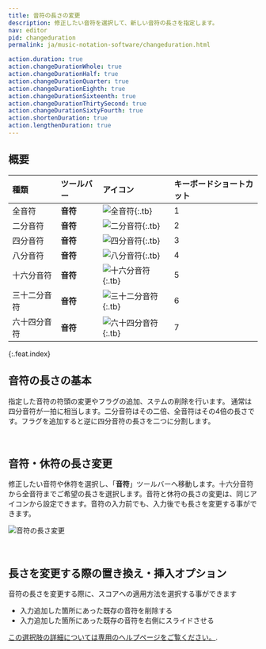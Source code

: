 ```yaml
---
title: 音符の長さの変更
description: 修正したい音符を選択して、新しい音符の長さを指定します。
nav: editor
pid: changeduration
permalink: ja/music-notation-software/changeduration.html

action.duration: true
action.changeDurationWhole: true
action.changeDurationHalf: true
action.changeDurationQuarter: true
action.changeDurationEighth: true
action.changeDurationSixteenth: true
action.changeDurationThirtySecond: true
action.changeDurationSixtyFourth: true
action.shortenDuration: true
action.lengthenDuration: true
---
```


## 概要

| 種類 | ツールバー | アイコン | キーボードショートカット |
|:--------|:--------|:-----|:------------------|
| 全音符 | **音符** | ![全音符](https://prod.flat-cdn.com/img/icons/editorActions/whole.svg){:.tb} | <span class="kb-container"><span class="kb">1</span></span> |
| 二分音符 | **音符** | ![二分音符](https://prod.flat-cdn.com/img/icons/editorActions/half.svg){:.tb} | <span class="kb-container"><span class="kb">2</span></span> |
| 四分音符 | **音符** | ![四分音符](https://prod.flat-cdn.com/img/icons/editorActions/quarter.svg){:.tb} | <span class="kb-container"><span class="kb">3</span></span> |
| 八分音符 | **音符** | ![八分音符](https://prod.flat-cdn.com/img/icons/editorActions/eighth.svg){:.tb} | <span class="kb-container"><span class="kb">4</span></span> |
| 十六分音符 | **音符** | ![十六分音符](https://prod.flat-cdn.com/img/icons/editorActions/sixteenth.svg){:.tb} | <span class="kb-container"><span class="kb">5</span></span> |
| 三十二分音符 | **音符** | ![三十二分音符](https://prod.flat-cdn.com/img/icons/editorActions/thirtysecond.svg){:.tb} | <span class="kb-container"><span class="kb">6</span></span> |
| 六十四分音符 | **音符** | ![六十四分音符](https://prod.flat-cdn.com/img/icons/editorActions/sixtyfourth.svg){:.tb} | <span class="kb-container"><span class="kb">7</span></span> |
{:.feat.index}

## 音符の長さの基本

指定した音符の符頭の変更やフラグの追加、ステムの削除を行います。 
通常は四分音符が一拍に相当します。二分音符はその二倍、全音符はその4倍の長さです。フラグを追加すると逆に四分音符の長さを二つに分割します。

<br>

## 音符・休符の長さ変更

修正したい音符や休符を選択し、「**音符**」ツールバーへ移動します。十六分音符から全音符までご希望の長さを選択します。音符と休符の長さの変更は、同じアイコンから設定できます。音符の入力前でも、入力後でも長さを変更する事ができます。

![音符の長さ変更](/help/assets/img/editor-ja/changeduration.gif)

<br>

## 長さを変更する際の置き換え・挿入オプション

音符の長さを変更する際に、スコアへの適用方法を選択する事ができます
* 入力追加した箇所にあった既存の音符を削除する
* 入力追加した箇所にあった既存の音符を右側にスライドさせる

[この選択肢の詳細については専用のヘルプページをご覧ください。](/help/ja/music-notation-software/change-duration-insert.html).